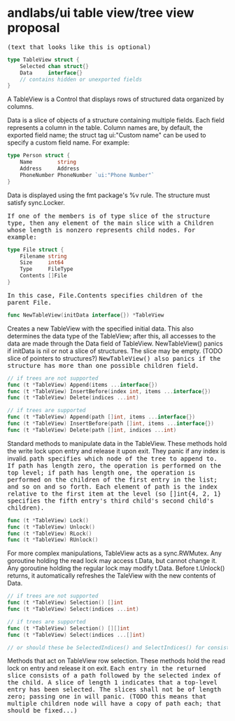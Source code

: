 # andlabs/ui table view/tree view proposal
<tt>(text that looks like this is optional)</tt>

```go
type TableView struct {
    Selected chan struct{}
    Data     interface{}
    // contains hidden or unexported fields
}
```
A TableView is a Control that displays rows of structured data organized by columns.

Data is a slice of objects of a structure containing multiple fields. Each field represents a column in the table. Column names are, by default, the exported field name; the struct tag ui:"Custom name" can be used to specify a custom field name. For example:
```go
type Person struct {
    Name        string
    Address     Address
    PhoneNumber PhoneNumber `ui:"Phone Number"`
}
```
Data is displayed using the fmt package's %v rule. The structure must satisfy sync.Locker.

<tt>If one of the members is of type slice of the structure type, then any element of the main slice with a Children whose length is nonzero represents child nodes. For example:</tt>
```go
type File struct {
    Filename string
    Size     int64
    Type     FileType
    Contents []File
}
```
<tt>In this case, File.Contents specifies children of the parent File.</tt>

```go
func NewTableView(initData interface{}) *TableView
```
Creates a new TableView with the specified initial data. This also determines the data type of the TableView; after this, all accesses to the data are made through the Data field of TableView. NewTableView() panics if initData is nil or not a slice of structures. The slice may be empty. (TODO slice of pointers to structures?) <tt>NewTableView() also panics if the structure has more than one possible children field.</tt>

```go
// if trees are not supported
func (t *TableView) Append(items ...interface{})
func (t *TableView) InsertBefore(index int, items ...interface{})
func (t *TableView) Delete(indices ...int)

// if trees are supported
func (t *TableView) Append(path []int, items ...interface{})
func (t *TableView) InsertBefore(path []int, items ...interface{})
func (t *TableView) Delete(path []int, indices ...int)
```
Standard methods to manipulate data in the TableView. These methods hold the write lock upon entry and release it upon exit. They panic if any index is invalid. <tt>path specifies which node of the tree to append to. If path has length zero, the operation is performed on the top level; if path has length one, the operation is performed on the children of the first entry in the list; and so on and so forth. Each element of path is the index relative to the first item at the level (so []int{4, 2, 1} specifies the fifth entry's third child's second child's children).</tt>

```go
func (t *TableView) Lock()
func (t *TableView) Unlock()
func (t *TableView) RLock()
func (t *TableView) RUnlock()
```
For more complex manipulations, TableView acts as a sync.RWMutex. Any goroutine holding the read lock may access t.Data, but cannot change it. Any goroutine holding the regular lock may modify t.Data. Before t.Unlock() returns, it automatically refreshes the TaleView with the new contents of Data.

```go
// if trees are not supported
func (t *TableView) Selection() []int
func (t *TableView) Select(indices ...int)

// if trees are supported
func (t *TableView) Selection() [][]int
func (t *TableView) Select(indices ...[]int)

// or should these be SelectedIndices() and SelectIndices() for consistency?
```
Methods that act on TableView row selection. These methods hold the read lock on entry and release it on exit. <tt>Each entry in the returned slice consists of a path followed by the selected index of the child. A slice of length 1 indicates that a top-level entry has been selected. The slices shall not be of length zero; passing one in will panic. (TODO this means that multiple children node will have a copy of path each; that should be fixed...)</tt>

